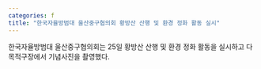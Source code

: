 ```yaml
---
categories: f
title: "한국자율방범대 울산중구협의회 황방산 산행 및 환경 정화 활동 실시"
---
```

한국자율방범대 울산중구협의회는 25일 황방산 산행 및 환경 정화 활동을 실시하고 다목적구장에서 기념사진을 촬영했다.